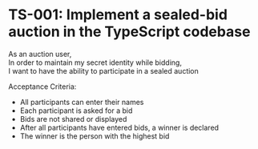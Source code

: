 # TS-001: Implement a sealed-bid auction in the TypeScript codebase

As an auction user,<br/>
In order to maintain my secret identity while bidding,<br/>
I want to have the ability to participate in a sealed auction

Acceptance Criteria:
* All participants can enter their names
* Each participant is asked for a bid
* Bids are not shared or displayed
* After all participants have entered bids, a winner
is declared
* The winner is the person with the highest bid
